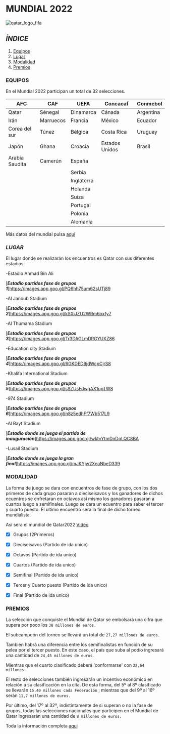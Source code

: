 # MUNDIAL 2022
![qatar_logo_fifa](https://user-images.githubusercontent.com/115487493/199594401-932fe8ad-7813-434c-9c1b-0b9cc959fc26.jpg)


## *ÍNDICE*

1. [Equipos](#item1)
2. [Lugar](#item2)
3. [Modalidad ](#item3)
4. [Premios](#item4)

<a name=»item1″></a>
### **EQUIPOS**

En el Mundial 2022 participan un total de 32 selecciones.

|       AFC      |     CAF    |     UEFA    |  Concacaf      |  Conmebol |
|  -----------   | ---------- | ----------- | ---------      |  --------- |
|     Qatar      |   Sénegal  |  Dinamarca  |    Cánada      |  Argentina |
|      Irán      |  Marruecos |   Francia   |    México      |  Ecuador   |
|  Corea del sur |    Túnez   |   Bélgica   |  Costa Rica    |  Uruguay   |
|      Japón     |    Ghana   |   Croacia   | Estados Unidos |  Brasil    |
| Arabia Saudita |   Camerún  |    España   |                |            |
|                |            |    Serbia   |                |            |
|                |            |  Inglaterra |                |            |
|                |            |   Holanda   |                |            |
|                |            |    Suiza    |                |            |
|                |            |   Portugal  |                |            |
|                |            |   Polonia   |                |            |
|                |            |   Alemania  |                |            |


Más datos del mundial pulsa [aquí](https://www.marca.com/futbol/mundial/2022/04/01/62472c34e2704ea13e8b4603.html)

<a name=»item2″></a>
### ***LUGAR***

El lugar donde se realizarán los encuentros es Qatar con sus diferentes estadios:

-Estadio Ahmad Bin Ali

[***Estadio partidos fase de grupos 1***]https://images.app.goo.gl/PQ6hh75um62sUTj89


-Al Janoub Stadium

[***Estadio partidos fase de grupos 2***]https://images.app.goo.gl/kSXiJZU2WRm6oxfy7


-Al Thumama Stadium

[***Estadio partidos fase de grupos 3***]https://images.app.goo.gl/Tr3DAGLmDRGYUXZ86


-Education city Stadium

[***Estadio partidos fase de grupos 4***]https://images.app.goo.gl/6GKDED9jdWcpCjrS8


-Khalifa International Stadium

[***Estadio partidos fase de grupos 5***]https://images.app.goo.gl/sSZUsFdwgAX1ppTW8


-974 Stadium

[***Estadio partidos fase de grupos 6***]https://images.app.goo.gl/n8z5edhFf7Wb517L9


-Al Bayt Stadium

[***Estadio donde se juega el partido de inauguración***]https://images.app.goo.gl/wktvYtmDnDqLQC8BA


-Lusail Stadium

[***Estadio donde se juega la gran final***]https://images.app.goo.gl/mJKYjw2XeaNbeD339


<a name=»item3″></a>
### MODALIDAD

La forma de juego se dara con encuentros de fase de grupo, con los dos primeros de cada grupo pasaran a dieciseisavos y los  ganadores de dichos ecuentros se enfretaran en octavos asi mismo los ganadores pasaran a cuartos luego a semifinales. Luego se dara un ecuentro para saber el tercer y cuarto puesto. El ultimo encuentro sera la final de dicho torneo mundialista.

Así sera el mundial de Qatar2022 [Video](https://youtu.be/syRHdQZyB-4)

- [x] Grupos (2Primeros)
- [x] Dieciseisavos (Partido de ida unico)
- [x] Octavos  (Partido de ida unico)
- [x] Cuartos  (Partido de ida unico)
- [x] Semifinal  (Partido de ida unico)
- [x] Tercer y Cuarto puesto  (Partido de ida unico)
- [x] Final  (Partido de ida unico)


<a name=»item4″></a>
### PREMIOS

La selección que conquiste el Mundial de Qatar se embolsará una cifra que supera por poco los `38 millones de euros.`

El subcampeón del torneo se llevará un total de ``27,27 millones de euros.``

También habrá una diferencia entre los semifinalistas en función de su pelea por el tercer puesto. En este caso, el país que suba al podio ingresará una cantidad de ``24,45 millones de euros``.

Mientras que el cuarto clasificado deberá 'conformarse' con ``22,64 millones.``

El resto de selecciones también ingresarán un incentivo económico en relación a su clasificación en la cita. De esta forma, del 5º al 8º clasificado se llevarán ``15,40 millones cada Federación`` ; mientras que del 9º al 16º serán ``11,7 millones de euros.``

Por último, del 17º al 32º, indistintamente de si superan o no la fase de grupos, todas las selecciones nacionales que participen en el Mundial de Qatar ingresarán una cantidad de ``8 millones de euros.``


Toda la información completa [aqui](https://as.com/futbol/2022/04/01/mundial/1648838604_371333.html)

